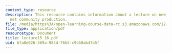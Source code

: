 ```yaml
---
content_type: resource
description: This resource contains information about a lecture on new, export, and
  net community production.
file: /media/https%3A/open-learning-course-data-rc.s3.amazonaws.com/12-742-marine-chemistry-fall-2006/6fa0e026369a984d76b5c9b50ab47b5f_lecture15_16.pdf
file_type: application/pdf
resourcetype: Document
title: lecture15_16.pdf
uid: 6fa0e026-369a-984d-76b5-c9b50ab47b5f
---
```

